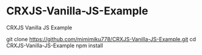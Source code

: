 # CRXJS-Vanilla-JS-Example
CRXJS Vanilla JS Example

git clone https://github.com/mimimiku778/CRXJS-Vanilla-JS-Example.git
cd CRXJS-Vanilla-JS-Example
npm install
